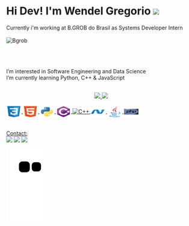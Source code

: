 # Hi Dev! I'm Wendel Gregorio <img src="https://raw.githubusercontent.com/MartinHeinz/MartinHeinz/master/wave.gif" width="30px">
Currently i'm working at B.GROB do Brasil as Systems Developer Intern
<br><br>
[<img align="left" alt="Bgrob" src="https://www.grobgroup.com/fileadmin/templates/images/grob_logo.svg" width="192px">](https://www.grobgroup.com/) 
<br><br>

<br><br>
I’m interested in Software Engineering and Data Science
<br>
I’m currently learning Python, C++ & JavaScript
<br><br>
<div align="center">
  <a href="https://github.com/wendelgregorio">
  <img height="150em" src="https://github-readme-stats.vercel.app/api?username=wendelgregorio&show_icons=true&theme=great-gatsby&include_all_commits=true&count_private=true"/>
  <img height="150em" src="https://github-readme-stats.vercel.app/api/top-langs/?username=wendelgregorio&layout=compact&langs_count=7&theme=great-gatsby"/>
</div>

<div style="display: inline_block"><br>
  <img align="center" alt="CSS" height="30" width="40" src="https://raw.githubusercontent.com/devicons/devicon/master/icons/css3/css3-original.svg">
  <img align="center" alt="HTML" height="30" width="40" src="https://raw.githubusercontent.com/devicons/devicon/master/icons/html5/html5-original.svg">
  <img align="center" alt="Python" height="30" width="40" src="https://raw.githubusercontent.com/devicons/devicon/master/icons/python/python-original.svg">
  <img align="center" alt="Csharp" height="30" width="40" src="https://raw.githubusercontent.com/devicons/devicon/master/icons/csharp/csharp-original.svg">
  <img align="center" alt="C++" height="30" width="40" src="https://github.com/isocpp/logos/blob/master/cpp_logo.svg">
  <img align="center" alt="DOTNET" height="30" width="40" src="https://github.com/devicons/devicon/blob/master/icons/dot-net/dot-net-original.svg">
  <img align="center" alt="java" height="30" width="40" src="https://github.com/devicons/devicon/blob/master/icons/java/java-original.svg"> 
  <img align="center" alt="php" height="30" width="40" src="https://github.com/devicons/devicon/blob/master/icons/php/php-original.svg">  
  
</div>
<br><br>
<div> 
  Contact:
  <br>
  <a href="https://www.instagram.com/gregorioswendel/" target="_blank"><img src="https://img.shields.io/badge/-Instagram-%23E4405F?style=for-the-badge&logo=instagram&logoColor=white" target="_blank"></a>
 	<a href = "mailto:contact.wendelg@gmail.com"><img src="https://img.shields.io/badge/-Gmail-%23333?style=for-the-badge&logo=gmail&logoColor=white" target="_blank"></a>
  <a href="https://www.linkedin.com/in/wendel-greg%C3%B3rio-da-silva-1b5a801b9" target="_blank"><img src="https://img.shields.io/badge/-LinkedIn-%230077B5?style=for-the-badge&logo=linkedin&logoColor=white" target="_blank"></a> 
 
  ![Snake animation](https://github.com/wendelgregorio/wendelgregorio/blob/output/github-contribution-grid-snake.svg)
 
</div>
